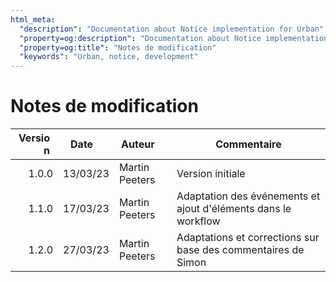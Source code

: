 ```yaml
---
html_meta:
  "description": "Documentation about Notice implementation for Urban"
  "property=og:description": "Documentation about Notice implementation for Urban"
  "property=og:title": "Notes de modification"
  "keywords": "Urban, notice, development"
---
```


# Notes de modification

| <div style="width: 15%; min-width: 55px;">Version</div> | <div style="width: 15%; min-width: 60px;">Date</div> | <div style="width: 15%; min-width: 60px;">Auteur</div> | Commentaire |
| ------: | -------- | -------------- | ----------- |
| 1.0.0   | 13/03/23 | Martin Peeters | Version initiale |
| 1.1.0   | 17/03/23 | Martin Peeters | Adaptation des événements et ajout d'éléments dans le workflow |
| 1.2.0   | 27/03/23 | Martin Peeters | Adaptations et corrections sur base des commentaires de Simon |

